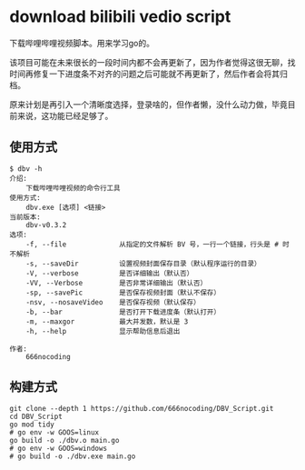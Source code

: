 # download bilibili vedio script

下载哔哩哔哩视频脚本。用来学习go的。

该项目可能在未来很长的一段时间内都不会再更新了，因为作者觉得这很无聊，找时间再修复一下进度条不对齐的问题之后可能就不再更新了，然后作者会将其归档。

原来计划是再引入一个清晰度选择，登录啥的，但作者懒，没什么动力做，毕竟目前来说，这功能已经足够了。

## 使用方式

```shell
$ dbv -h
介绍:
    下载哔哩哔哩视频的命令行工具
使用方式:
    dbv.exe [选项] <链接>
当前版本:
    dbv-v0.3.2
选项:
    -f, --file             从指定的文件解析 BV 号，一行一个链接，行头是 # 时不解析
    -s, --saveDir          设置视频封面保存目录（默认程序运行的目录）
    -V, --verbose          是否详细输出（默认否）
    -VV, --Verbose         是否非常详细输出（默认否）
    -sp, --savePic         是否保存视频封面（默认不保存）
    -nsv, --nosaveVideo    是否保存视频（默认保存）
    -b, --bar              是否打开下载进度条（默认打开）
    -m, --maxgor           最大并发数，默认是 3
    -h, --help             显示帮助信息后退出
    
作者:
    666nocoding
```

## 构建方式

```shell
git clone --depth 1 https://github.com/666nocoding/DBV_Script.git
cd DBV_Script
go mod tidy
# go env -w GOOS=linux
go build -o ./dbv.o main.go
# go env -w GOOS=windows
# go build -o ./dbv.exe main.go
```
